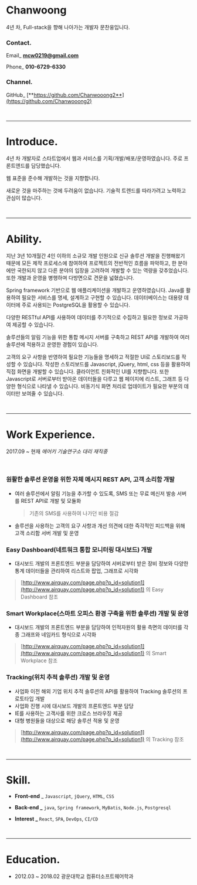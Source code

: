 # Chanwoong

4년 차, Full-stack을 향해 나아가는 개발자 문찬웅입니다.

### Contact.

Email_ **mcw0219@gmail.com**

Phone_ **010-6729-6330**

### Channel.

GitHub_ [**https://github.com/Chanwooong2**](https://github.com/Chanwooong2)

<br> 

---

# Introduce.

 4년 차 개발자로 스타트업에서 웹과 서비스를 기획/개발/배포/운영하였습니다. 주로 프론트앤드를 담당했습니다. 

웹 표준을 준수해 개발하는 것을 지향합니다.

새로운 것을 마주하는 것에 두려움이 없습니다. 기술적 트렌드를 따라가려고 노력하고 관심이 많습니다. 

<br> 

---

# Ability.

 지난 3년 10개월간 4인 이하의 소규모 개발 인원으로 신규 솔루션 개발을 진행해왔기 때문에 모든 제작 프로세스에 참여하여 프로젝트의 전반적인 흐름을 파악하고, 한 분야에만 국한되지 않고 다른 분야의 입장을 고려하여 개발할 수 있는 역량을 갖추었습니다. 또한 개발과 운영을 병행하며 다방면으로 견문을 넓혔습니다.

 Spring framework 기반으로 웹 애플리케이션을 개발하고 운영하였습니다. Java를 활용하여 필요한 서비스를 명세, 설계하고 구현할 수 있습니다. 데이터베이스는 대용량 데이터에 주로 사용되는 PostgreSQL을 활용할 수 있습니다.

 다양한 RESTful API를 사용하여 데이터를 주기적으로 수집하고 필요한 정보로 가공하여 제공할 수 있습니다.

 솔루션들의 알림 기능을 위한 통합 메시지 서버를 구축하고 REST API를 개발하여 여러 솔루션에 적용하고 운영한 경험이 있습니다.

 고객의 요구 사항을 반영하여 필요한 기능들을 명세하고 적절한 UI로 스토리보드를 작성할 수 있습니다. 작성한 스토리보드를 Javascript, jQuery, html, css 등을 활용하여 직접 화면을 개발할 수 있습니다. 클라이언트 친화적인 UI를 지향합니다. 또한 Javascript로 서버로부터 받아온 데이터들을 다루고 웹 페이지에 리스트, 그래프 등 다양한 형식으로 나타낼 수 있습니다. 비동기식 화면 처리로 업데이트가 필요한 부분의 데이터만 보여줄 수 있습니다.

<br> 

---

# Work Experience.
2017.09 ~ 현재 *에어키 기술연구소 대리 재직중*

<br>

### **원활한 솔루션 운영을 위한 자체 메시지 REST API, 고객 소리함 개발**

- 여러 솔루션에서 알림 기능을 추가할 수 있도록, SMS 또는 무료 메신저 발송 서버를 REST API로 개발 및 모듈화  
  > 기존의 SMS를 사용하여 나가던 비용 절감
- 솔루션을 사용하는 고객의 요구 사항과 개선 의견에 대한 즉각적인 피드백을 위해 고객 소리함 서버 개발 및 운영

### **Easy Dashboard(네트워크 통합 모니터링 대시보드) 개발**

- 대시보드 개발의 프론트엔드 부분을 담당하여 서버로부터 받은 장비 정보와 다양한 통계 데이터들을 관리하여 리스트와 팝업, 그래프로 시각화

> [http://www.airquay.com/page.php?p_id=solution1](http://www.airquay.com/page.php?p_id=solution1) 의 Easy Dashboard 참조

### **Smart Workplace(스마트 오피스 환경 구축을 위한 솔루션) 개발 및 운영**

- 대시보드 개발의 프론트엔드 부분을 담당하여 인적자원의 활용 측면의 데이터를 각종 그래프와 네임카드 형식으로 시각화

> [http://www.airquay.com/page.php?p_id=solution1](http://www.airquay.com/page.php?p_id=solution1) 의 Smart Workplace 참조

### **Tracking(위치 추적 솔루션) 개발 및 운영**

- 사업화 이전 해외 기업 위치 추적 솔루션의 API를 활용하여 Tracking 솔루션의 프로토타입 개발
- 사업화 진행 시에 대시보드 개발의 프론트엔드 부분 담당
- IE를 사용하는 고객사를 위한 크로스 브라우징 제공
- 대형 병원들을 대상으로 해당 솔루션 적용 및 운영

> [http://www.airquay.com/page.php?p_id=solution1](http://www.airquay.com/page.php?p_id=solution1) 의 Tracking 참조

<br> 

---

# Skill.

- **Front-end** _ `Javascript`, `jQuery`, `HTML`, `CSS`
- **Back-end _** `java`, `Spring framework`, `MyBatis`, `Node.js`, `Postgresql`

- **Interest _** `React`, `SPA`, `DevOps`, `CI/CD`

<br> 

---

# Education.

- 2012.03 ~ 2018.02 광운대학교 컴퓨터소프트웨어학과
